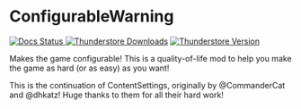 # ConfigurableWarning

[![Docs Status](https://img.shields.io/github/actions/workflow/status/RedstoneWizard08/ConfigurableWarning/docs.yml?style=for-the-badge&label=Docs)
](https://redstonewizard08.github.io/ConfigurableWarning/)
[![Thunderstore Downloads](https://img.shields.io/thunderstore/dt/RedstoneWizard08/ConfigurableWarning?style=for-the-badge)](https://thunderstore.io/c/content-warning/p/RedstoneWizard08/ConfigurableWarning/)
[![Thunderstore Version](https://img.shields.io/thunderstore/v/RedstoneWizard08/ConfigurableWarning?style=for-the-badge)](https://thunderstore.io/c/content-warning/p/RedstoneWizard08/ConfigurableWarning/)

Makes the game configurable!
This is a quality-of-life mod to help you make the game as hard (or as easy) as you want!

This is the continuation of ContentSettings, originally by @CommanderCat and @dhkatz!
Huge thanks to them for all their hard work!
